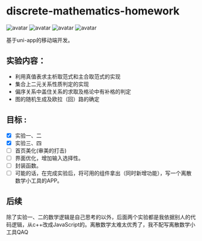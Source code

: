 # discrete-mathematics-homework
![avatar](https://img.shields.io/badge/builder-xichi-blue)
![avatar](https://img.shields.io/badge/dependencies-up%20to%20date-red)
![avatar](https://img.shields.io/badge/version-0.1.3-brightgreen)
![avatar](https://img.shields.io/badge/cool-%E7%BB%99%E6%88%91%E4%B9%9F%E6%95%B4%E4%B8%80%E4%B8%AA-pink)

基于uni-app的移动端开发。

## 实验内容：

+ 利用真值表求主析取范式和主合取范式的实现
+ 集合上二元关系性质判定的实现
+ 偏序关系中盖住关系的求取及格论中有补格的判定
+ 图的随机生成及欧拉（回）路的确定

## 目标 :

- [x] 实验一、二
- [x] 实验三、四
- [ ] 首页美化(审美的打击)
- [ ] 界面优化，增加输入选择性。
- [ ] 封装函数。
- [ ] 可能的话，在完成实验后，将可用的组件拿出（同时新增功能），写一个离散数学小工具的APP。

## 后续

除了实验一、二的数学逻辑是自己思考的以外，后面两个实验都是我依据别人的代码逻辑，从c++改成JavaScript的。离散数学太难太优秀了，我不配写离散数学小工具QAQ
